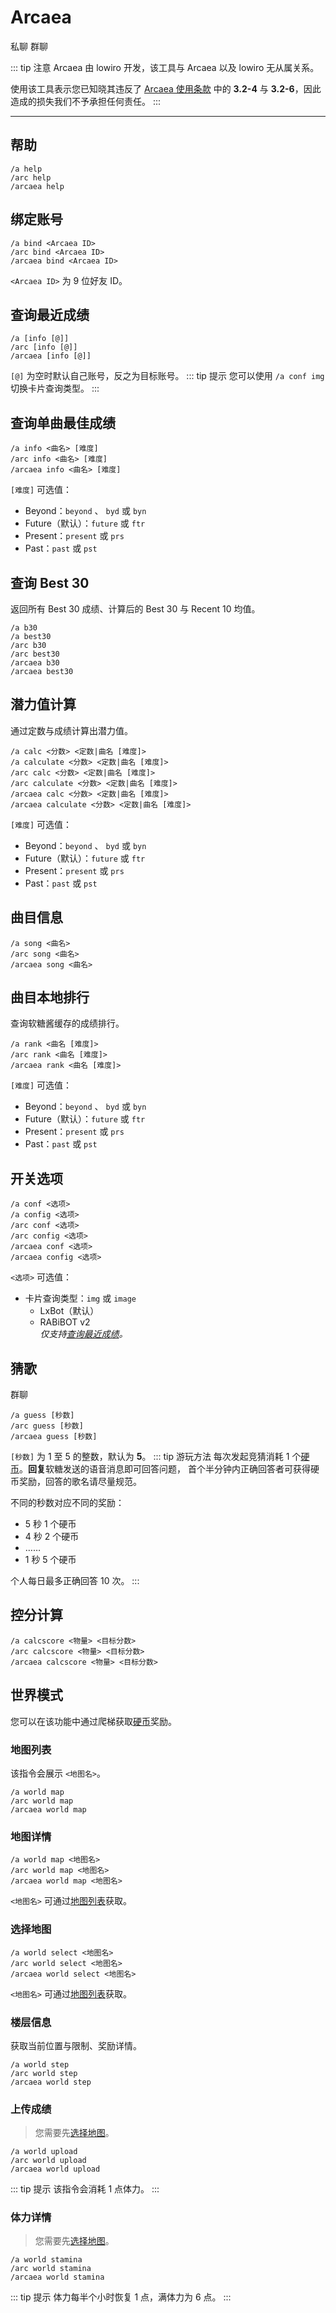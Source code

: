 # Arcaea
<span class="span-friend">私聊</span>
<span class="span-group">群聊</span>

::: tip 注意
Arcaea 由 lowiro 开发，该工具与 Arcaea 以及 lowiro 无从属关系。

使用该工具表示您已知晓其违反了 [Arcaea 使用条款](https://arcaea.lowiro.com/zh/terms_of_service) 中的 **3.2-4** 与 **3.2-6**，因此造成的损失我们不予承担任何责任。
:::

---

## 帮助
``` {1}
/a help
/arc help
/arcaea help
```

## 绑定账号
``` {1}
/a bind <Arcaea ID>
/arc bind <Arcaea ID>
/arcaea bind <Arcaea ID>
```
`<Arcaea ID>` 为 9 位好友 ID。

## 查询最近成绩
``` {1}
/a [info [@]]
/arc [info [@]]
/arcaea [info [@]]
```
`[@]` 为空时默认自己账号，反之为目标账号。
::: tip 提示
您可以使用 `/a conf img` 切换卡片查询类型。
:::

## 查询单曲最佳成绩
``` {1}
/a info <曲名> [难度]
/arc info <曲名> [难度]
/arcaea info <曲名> [难度]
```
`[难度]` 可选值：
- Beyond：`beyond` 、 `byd` 或 `byn`
- Future（默认）：`future` 或 `ftr`
- Present：`present` 或 `prs`
- Past：`past` 或 `pst`

## 查询 Best 30
返回所有 Best 30 成绩、计算后的 Best 30 与 Recent 10 均值。
``` {1}
/a b30
/a best30
/arc b30
/arc best30
/arcaea b30
/arcaea best30
```

## 潜力值计算
通过定数与成绩计算出潜力值。
``` {1}
/a calc <分数> <定数|曲名 [难度]>
/a calculate <分数> <定数|曲名 [难度]>
/arc calc <分数> <定数|曲名 [难度]>
/arc calculate <分数> <定数|曲名 [难度]>
/arcaea calc <分数> <定数|曲名 [难度]>
/arcaea calculate <分数> <定数|曲名 [难度]>
```
`[难度]` 可选值：
- Beyond：`beyond` 、 `byd` 或 `byn`
- Future（默认）：`future` 或 `ftr`
- Present：`present` 或 `prs`
- Past：`past` 或 `pst`

## 曲目信息
``` {1}
/a song <曲名>
/arc song <曲名>
/arcaea song <曲名>
```

## 曲目本地排行
查询软糖酱缓存的成绩排行。
``` {1}
/a rank <曲名 [难度]>
/arc rank <曲名 [难度]>
/arcaea rank <曲名 [难度]>
```
`[难度]` 可选值：
- Beyond：`beyond` 、 `byd` 或 `byn`
- Future（默认）：`future` 或 `ftr`
- Present：`present` 或 `prs`
- Past：`past` 或 `pst`

## 开关选项
``` {1}
/a conf <选项>
/a config <选项>
/arc conf <选项>
/arc config <选项>
/arcaea conf <选项>
/arcaea config <选项>
```
`<选项>` 可选值：
- 卡片查询类型：`img` 或 `image`
  - LxBot（默认）
  - RABiBOT v2
  <br>*仅支持[查询最近成绩](./#查询最近成绩)。*

## 猜歌
<span class="span-group">群聊</span>
``` {1}
/a guess [秒数]
/arc guess [秒数]
/arcaea guess [秒数]
```
`[秒数]` 为 1 至 5 的整数，默认为 **5**。
::: tip 游玩方法
每次发起竞猜消耗 1 个[硬币](/coin/)。**回复**软糖发送的语音消息即可回答问题，
首个半分钟内正确回答者可获得硬币奖励，回答的歌名请尽量规范。

不同的秒数对应不同的奖励：
- 5 秒 1 个硬币
- 4 秒 2 个硬币
- ……
- 1 秒 5 个硬币

个人每日最多正确回答 10 次。
:::

## 控分计算
``` {1}
/a calcscore <物量> <目标分数>
/arc calcscore <物量> <目标分数>
/arcaea calcscore <物量> <目标分数>
```

## 世界模式
您可以在该功能中通过爬梯获取[硬币](/coin/)奖励。

### 地图列表
该指令会展示 `<地图名>`。
``` {1}
/a world map
/arc world map
/arcaea world map
```

### 地图详情
``` {1}
/a world map <地图名>
/arc world map <地图名>
/arcaea world map <地图名>
```
`<地图名>` 可通过[地图列表](#地图列表)获取。

### 选择地图
``` {1}
/a world select <地图名>
/arc world select <地图名>
/arcaea world select <地图名>
```
`<地图名>` 可通过[地图列表](#地图列表)获取。

### 楼层信息
获取当前位置与限制、奖励详情。
``` {1}
/a world step
/arc world step
/arcaea world step
```

### 上传成绩
> 您需要先[选择地图](#选择地图)。
``` {1}
/a world upload
/arc world upload
/arcaea world upload
```

::: tip 提示
该指令会消耗 1 点体力。
:::

### 体力详情
> 您需要先[选择地图](#选择地图)。
``` {1}
/a world stamina
/arc world stamina
/arcaea world stamina
```

::: tip 提示
体力每半个小时恢复 1 点，满体力为 6 点。
:::